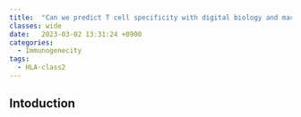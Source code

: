 ```yaml
---
title:  "Can we predict T cell specificity with digital biology and machine learning?(2023)"
classes: wide
date:   2023-03-02 13:31:24 +0900
categories: 
  - Immunogenecity
tags:
  - HLA-class2
---
```


## Intoduction
  
